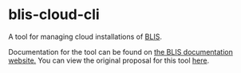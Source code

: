 # blis-cloud-cli

A tool for managing cloud installations of [BLIS](http://blis.cc.gatech.edu/index.php).

Documentation for the tool can be found on [the BLIS documentation website.](https://docs.c4gblis.org/)
You can view the original proposal for this tool [here](docs/proposal.md).
